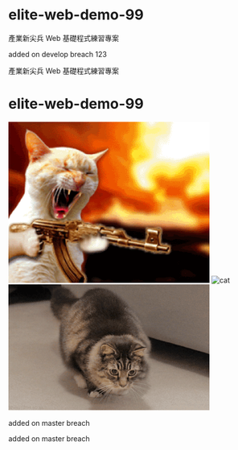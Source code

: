 # elite-web-demo-99

產業新尖兵 Web 基礎程式練習專案

added on develop breach 123

產業新尖兵 Web 基礎程式練習專案

# elite-web-demo-99

![cat3](./cat3.gif)
![cat](https://i.imgur.com/MSslHtf.gif)
![cat2](./cat2.gif)

added on master breach

added on master breach